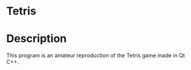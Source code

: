 # Tetris
#  Description
  This program is an amateur reproduction of the Tetris game made in Qt C++.
